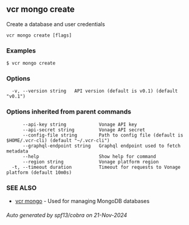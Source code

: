 ## vcr mongo create

Create a database and user credentials

```
vcr mongo create [flags]
```

### Examples

```
$ vcr mongo create
```

### Options

```
  -v, --version string   API version (default is v0.1) (default "v0.1")
```

### Options inherited from parent commands

```
      --api-key string            Vonage API key
      --api-secret string         Vonage API secret
      --config-file string        Path to config file (default is $HOME/.vcr-cli) (default "~/.vcr-cli")
      --graphql-endpoint string   Graphql endpoint used to fetch metadata
      --help                      Show help for command
      --region string             Vonage platform region
  -t, --timeout duration          Timeout for requests to Vonage platform (default 10m0s)
```

### SEE ALSO

* [vcr mongo](vcr_mongo.md)	 - Used for managing MongoDB databases

###### Auto generated by spf13/cobra on 21-Nov-2024
